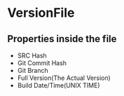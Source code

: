 # VersionFile


## Properties inside the file
* SRC Hash
* Git Commit Hash
* Git Branch
* Full Version(The Actual Version)
* Build Date/Time(UNIX TIME)

